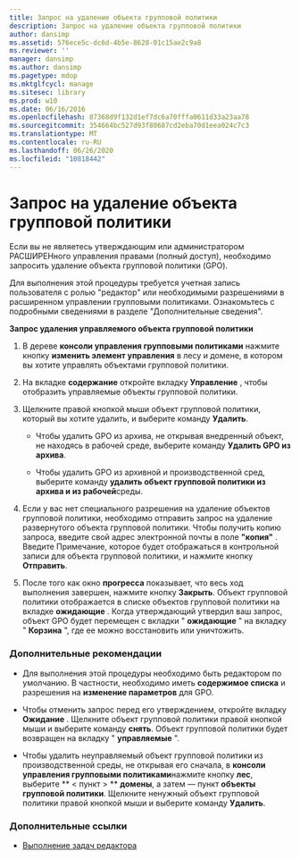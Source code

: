 ```yaml
---
title: Запрос на удаление объекта групповой политики
description: Запрос на удаление объекта групповой политики
author: dansimp
ms.assetid: 576ece5c-dc6d-4b5e-8628-01c15ae2c9a8
ms.reviewer: ''
manager: dansimp
ms.author: dansimp
ms.pagetype: mdop
ms.mktglfcycl: manage
ms.sitesec: library
ms.prod: w10
ms.date: 06/16/2016
ms.openlocfilehash: 87368d9f132d1ef7dc6a70fffa0611d33a23aa78
ms.sourcegitcommit: 354664bc527d93f80687cd2eba70d1eea024c7c3
ms.translationtype: MT
ms.contentlocale: ru-RU
ms.lasthandoff: 06/26/2020
ms.locfileid: "10818442"
---
```

# Запрос на удаление объекта групповой политики


Если вы не являетесь утверждающим или администратором РАСШИРЕНного управления правами (полный доступ), необходимо запросить удаление объекта групповой политики (GPO).

Для выполнения этой процедуры требуется учетная запись пользователя с ролью "редактор" или необходимыми разрешениями в расширенном управлении групповыми политиками. Ознакомьтесь с подробными сведениями в разделе "Дополнительные сведения".

**Запрос удаления управляемого объекта групповой политики**

1.  В дереве **консоли управления групповыми политиками** нажмите кнопку **изменить элемент управления** в лесу и домене, в котором вы хотите управлять объектами групповой политики.

2.  На вкладке **содержание** откройте вкладку **Управление** , чтобы отобразить управляемые объекты групповой политики.

3.  Щелкните правой кнопкой мыши объект групповой политики, который вы хотите удалить, и выберите команду **Удалить**.

    -   Чтобы удалить GPO из архива, не открывая внедренный объект, не находясь в рабочей среде, выберите команду **Удалить GPO из архива**.

    -   Чтобы удалить GPO из архивной и производственной сред, выберите команду **удалить объект групповой политики из архива и из рабочей**среды.

4.  Если у вас нет специального разрешения на удаление объектов групповой политики, необходимо отправить запрос на удаление развернутого объекта групповой политики. Чтобы получить копию запроса, введите свой адрес электронной почты в поле **"копия"** . Введите Примечание, которое будет отображаться в контрольной записи для объекта групповой политики, и нажмите кнопку **Отправить**.

5.  После того как окно **прогресса** показывает, что весь ход выполнения завершен, нажмите кнопку **Закрыть**. Объект групповой политики отображается в списке объектов групповой политики на вкладке **ожидающие** . Когда утверждающий утвердил ваш запрос, объект GPO будет перемещен с вкладки " **ожидающие** " на вкладку " **Корзина** ", где ее можно восстановить или уничтожить.

### Дополнительные рекомендации

-   Для выполнения этой процедуры необходимо быть редактором по умолчанию. В частности, необходимо иметь **содержимое списка** и разрешения на **изменение параметров** для GPO.

-   Чтобы отменить запрос перед его утверждением, откройте вкладку **Ожидание** . Щелкните объект групповой политики правой кнопкой мыши и выберите команду **снять**. Объект групповой политики будет возвращен на вкладку " **управляемые** ".

-   Чтобы удалить неуправляемый объект групповой политики из производственной среды, не открывая его сначала, в **консоли управления групповыми политиками**нажмите кнопку **лес**, выберите ** &lt; пункт &gt; ** **домены**, а затем — пункт **объекты групповой политики**. Щелкните ненужный объект групповой политики правой кнопкой мыши и выберите команду **Удалить**.

### Дополнительные ссылки

-   [Выполнение задач редактора](performing-editor-tasks-agpm30ops.md)

 

 





